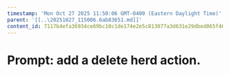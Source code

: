 ```yaml
---
timestamp: 'Mon Oct 27 2025 11:50:06 GMT-0400 (Eastern Daylight Time)'
parent: '[[..\20251027_115006.6ab83651.md]]'
content_id: 7117b4efa36934ce69bc10c1de174e2e5c813077a3d631e29dbed065f466b1bb
---
```


# Prompt: add a delete herd action.
